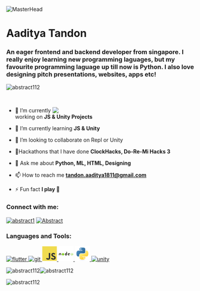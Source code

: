 ![MasterHead](https://media.bootcampcdn.com/Monash/img/content/coding.jpg)
<h1 align="left">Aaditya Tandon</h1>
<h3 align="left" font-size:16px;">An eager frontend and backend developer from singapore. I really enjoy learning new programming laguages, but my favourite programming laguage up till now is Python. I also love designing pitch presentations, websites, apps etc!</h3>  

<p align="left"> <img src="https://komarev.com/ghpvc/?username=abstract112&label=Profile%20views&color=0e75b6&style=flat" alt="abstract112" /> </p>

<p align="left"> <a href="https://twitter.com/" target="blank"><img src="https://img.shields.io/twitter/follow/?logo=twitter&style=for-the-badge" alt="" /></a> </p>
  
<img align="right" src="https://cdn.dribbble.com/users/2131993/screenshots/4948736/thoughtworks-gif_dribbble.gif" width="380" >
  
- 🔭 I’m currently working on **JS & Unity Projects**

- 🌱 I’m currently learning **JS & Unity**

- 👯 I’m looking to collaborate on Repl or Unity

- 🧩Hackathons that I have done 
  **ClockHacks, Do-Re-Mi Hacks 3**

- 💬 Ask me about **Python, ML, HTML, Designing**

- 📫 How to reach me **tandon.aaditya1811@gmail.com**

- ⚡ Fun fact **I play 🏀**

<h3 align="left">Connect with me:</h3>  
<p align="left">
<a href="https://dev.to/abstract1" target="blank"><img align="center" src="https://raw.githubusercontent.com/rahuldkjain/github-profile-readme-generator/master/src/images/icons/Social/devto.svg" alt="abstract1" height="30" width="40" /></a>
<a href="https://discord.gg/Abstract" target="blank"><img align="center" src="https://raw.githubusercontent.com/rahuldkjain/github-profile-readme-generator/master/src/images/icons/Social/discord.svg" alt="Abstract" height="30" width="40" /></a>
</p>

<h3 align="left">Languages and Tools:</h3>
<p align="left"> <a href="https://flutter.dev" target="_blank" rel="noreferrer"> <img src="https://www.vectorlogo.zone/logos/flutterio/flutterio-icon.svg" alt="flutter" width="40" height="40"/> </a> <a href="https://git-scm.com/" target="_blank" rel="noreferrer"> <img src="https://www.vectorlogo.zone/logos/git-scm/git-scm-icon.svg" alt="git" width="40" height="40"/> </a> <a href="https://developer.mozilla.org/en-US/docs/Web/JavaScript" target="_blank" rel="noreferrer"> <img src="https://raw.githubusercontent.com/devicons/devicon/master/icons/javascript/javascript-original.svg" alt="javascript" width="40" height="40"/> </a> <a href="https://nodejs.org" target="_blank" rel="noreferrer"> <img src="https://raw.githubusercontent.com/devicons/devicon/master/icons/nodejs/nodejs-original-wordmark.svg" alt="nodejs" width="40" height="40"/> </a> <a href="https://www.python.org" target="_blank" rel="noreferrer"> <img src="https://raw.githubusercontent.com/devicons/devicon/master/icons/python/python-original.svg" alt="python" width="40" height="40"/> </a> <a href="https://unity.com/" target="_blank" rel="noreferrer"> <img src="https://www.vectorlogo.zone/logos/unity3d/unity3d-icon.svg" alt="unity" width="40" height="40"/> </a> </p>

<p><img align="left" src="https://github-readme-stats.vercel.app/api/top-langs?username=abstract112&show_icons=true&locale=en&layout=compact" alt="abstract112" /></p>

<p>&nbsp;<img align="left" src="https://github-readme-stats.vercel.app/api?username=abstract112&show_icons=true&locale=en" alt="abstract112" /></p>

<p><img align="left" src="https://github-readme-streak-stats.herokuapp.com/?user=abstract112&" alt="abstract112" /></p>
